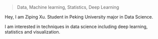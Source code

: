 > Data, Machine learning, Statistics, Deep Learning

Hey, I am Ziping Xu. Student in Peking University major in Data Science. 



I am interested in techniques in data science including deep learning, statistics and visualization.

